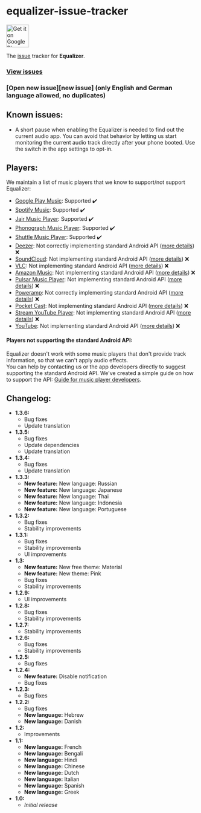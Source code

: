 # equalizer-issue-tracker

<a href="https://play.google.com/store/apps/details?id=eu.pinpong.equalizer">
	<img alt="Get it on Google Play" src="https://play.google.com/intl/en_us/badges/images/generic/en-play-badge.png" height="60" />
</a>

The [issue][issues] tracker for **Equalizer**.

### [View issues][issues]
### [Open new issue][new issue] (only English and German language allowed, no duplicates)

## Known issues:

* A short pause when enabling the Equalizer is needed to find out the current audio app.
  You can avoid that behavior by letting us start monitoring the current audio track directly after your phone booted.
  Use the switch in the app settings to opt-in.

## Players:

We maintain a list of music players that we know to support/not support Equalizer:

* [Google Play Music](https://play.google.com/store/apps/details?id=com.google.android.music): 
  Supported :heavy_check_mark:
* [Spotify Music](https://play.google.com/store/apps/details?id=com.spotify.music): 
  Supported :heavy_check_mark:
* [Jair Music Player](https://play.google.com/store/apps/details?id=aj.jair.music): 
  Supported :heavy_check_mark:
* [Phonograph Music Player](https://play.google.com/store/apps/details?id=com.kabouzeid.gramophone):
  Supported :heavy_check_mark:
* [Shuttle Music Player](https://play.google.com/store/apps/details?id=another.music.player):
  Supported :heavy_check_mark:
* [Deezer](https://play.google.com/store/apps/details?id=deezer.android.app):
  Not correctly implementing standard Android API ([more details][not-supporting]) :x:
* [SoundCloud](https://play.google.com/store/apps/details?id=com.soundcloud.android):
  Not implementing standard Android API ([more details][not-supporting]) :x:
* [VLC](https://play.google.com/store/apps/details?id=org.videolan.vlc):
  Not implementing standard Android API ([more details][not-supporting]) :x:
* [Amazon Music](https://play.google.com/store/apps/details?id=com.amazon.mp3):
  Not implementing standard Android API ([more details][not-supporting]) :x:
* [Pulsar Music Player](https://play.google.com/store/apps/details?id=com.rhmsoft.pulsar):
  Not implementing standard Android API ([more details][not-supporting]) :x:
* [Poweramp](https://play.google.com/store/apps/details?id=com.maxmpz.audioplayer):
  Not correctly implementing standard Android API ([more details][not-supporting]) :x:
* [Pocket Cast](https://play.google.com/store/apps/details?id=au.com.shiftyjelly.pocketcasts):
  Not implementing standard Android API ([more details][not-supporting]) :x:
* [Stream YouTube Player](https://play.google.com/store/apps/details?id=com.djit.apps.stream):
  Not implementing standard Android API ([more details][not-supporting]) :x:
* [YouTube](https://play.google.com/store/apps/details?id=com.google.android.youtube):
  Not implementing standard Android API ([more details][not-supporting]) :x:

#### Players not supporting the standard Android API:

Equalizer doesn't work with some music players that don't provide track information, so that we can't apply audio effects.  
You can help by contacting us or the app developers directly to suggest supporting the standard Android API.
We've created a simple guide on how to support the API: [Guide for music player developers](EQUALIZER_BROADCAST.md).

## Changelog:

* **1.3.6:**
  * Bug fixes
  * Update translation
* **1.3.5:**
  * Bug fixes
  * Update dependencies
  * Update translation
* **1.3.4:**
  * Bug fixes
  * Update translation
* **1.3.3:**
  * **New feature:** New language: Russian
  * **New feature:** New language: Japanese
  * **New feature:** New language: Thai
  * **New feature:** New language: Indonesia
  * **New feature:** New language: Portuguese
* **1.3.2:**
  * Bug fixes
  * Stability improvements
* **1.3.1:**
  * Bug fixes
  * Stability improvements
  * UI improvements
* **1.3:**
  * **New feature:** New free theme: Material
  * **New feature:** New theme: Pink
  * Bug fixes
  * Stability improvements
* **1.2.9:**
  * UI improvements
* **1.2.8:**
  * Bug fixes
  * Stability improvements
* **1.2.7:**
  * Stability improvements
* **1.2.6:**
  * Bug fixes
  * Stability improvements
* **1.2.5:**
  * Bug fixes
* **1.2.4:**
  * **New feature:** Disable notification
  * Bug fixes
* **1.2.3:**
  * Bug fixes
* **1.2.2:**
  * Bug fixes
  * **New language:** Hebrew
  * **New language:** Danish
* **1.2:**
  * Improvements
* **1.1:**
  * **New language:** French
  * **New language:** Bengali
  * **New language:** Hindi
  * **New language:** Chinese
  * **New language:** Dutch
  * **New language:** Italian
  * **New language:** Spanish
  * **New language:** Greek
* **1.0:**
  * *Initial release*

[issues]: https://github.com/pinpong/equalizer-issue-tracker/issues
[new-issue]: https://github.com/pinpong/equalizer-issue-tracker/issues/new
[not-supporting]: #players-not-supporting-the-standard-android-api
